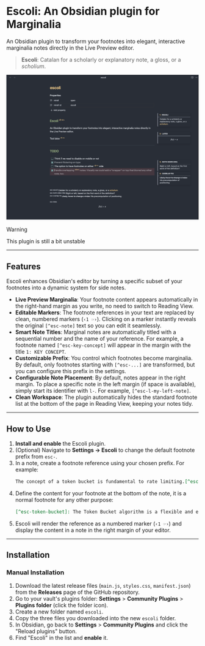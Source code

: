 # Escoli: An Obsidian plugin for Marginalia

An Obsidian plugin to transform your footnotes into elegant, interactive marginalia notes directly in the Live Preview editor.

> **Escoli**: Catalan for a scholarly or explanatory note, a gloss, or a _scholium_.

![](https://raw.githubusercontent.com/rberenguel/obsidian-escoli-plugin/main/obsidian-escoli-plugin.png)

> [!WARNING]
> This plugin is still a bit unstable

---

## Features

Escoli enhances Obsidian's editor by turning a specific subset of your footnotes into a dynamic system for side notes.

* **Live Preview Marginalia**: Your footnote content appears automatically in the right-hand margin as you write, no need to switch to Reading View.
* **Editable Markers**: The footnote references in your text are replaced by clean, numbered markers (`‹1 ☞›`). Clicking on a marker instantly reveals the original `[^esc-note]` text so you can edit it seamlessly.
* **Smart Note Titles**: Marginal notes are automatically titled with a sequential number and the name of your reference. For example, a footnote named `[^esc-key-concept]` will appear in the margin with the title `1: KEY CONCEPT`.
* **Customizable Prefix**: You control which footnotes become marginalia. By default, only footnotes starting with `[^esc-...]` are transformed, but you can configure this prefix in the settings.
* **Configurable Note Placement**: By default, notes appear in the right margin. To place a specific note in the left margin (if space is available), simply start its identifier with `l-`. For example, `[^esc-l-my-left-note]`.
* **Clean Workspace**: The plugin automatically hides the standard footnote list at the bottom of the page in Reading View, keeping your notes tidy.

---

## How to Use

1.  **Install and enable** the Escoli plugin.
2.  (Optional) Navigate to **Settings → Escoli** to change the default footnote prefix from `esc-`.
3.  In a note, create a footnote reference using your chosen prefix. For example:
    ```markdown
    The concept of a token bucket is fundamental to rate limiting.[^esc-token-bucket]
    ```
4.  Define the content for your footnote at the bottom of the note, it is a normal footnote for any other purpose:
    ```markdown
    [^esc-token-bucket]: The Token Bucket algorithm is a flexible and efficient rate-limiting mechanism. It works by filling a bucket with tokens at a fixed rate (e.g., one token per second). Each request consumes a token, and if no tokens are available, the request is rejected.
    ```
5.  Escoli will render the reference as a numbered marker (`‹1 ☞›`) and display the content in a note in the right margin of your editor.

---

## Installation

### Manual Installation

1.  Download the latest release files (`main.js`, `styles.css`, `manifest.json`) from the **Releases** page of the GitHub repository.
2.  Go to your vault's plugins folder: **Settings** > **Community Plugins** > **Plugins folder** (click the folder icon).
3.  Create a new folder named `escoli`.
4.  Copy the three files you downloaded into the new `escoli` folder.
5.  In Obsidian, go back to **Settings** > **Community Plugins** and click the "Reload plugins" button.
6.  Find "Escoli" in the list and **enable** it.